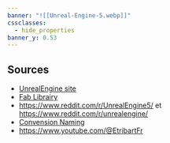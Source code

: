 ```yaml
---
banner: "![[Unreal-Engine-5.webp]]"
cssclasses:
  - hide_properties
banner_y: 0.53
---
```

## Sources
- [UnrealEngine site](https://www.unrealengine.com/fr)
- [Fab Librairy](https://www.fab.com/)
- https://www.reddit.com/r/UnrealEngine5/ et https://www.reddit.com/r/unrealengine/
- [Convension Naming](https://unrealdirective.com/)
- https://www.youtube.com/@EtribartFr
